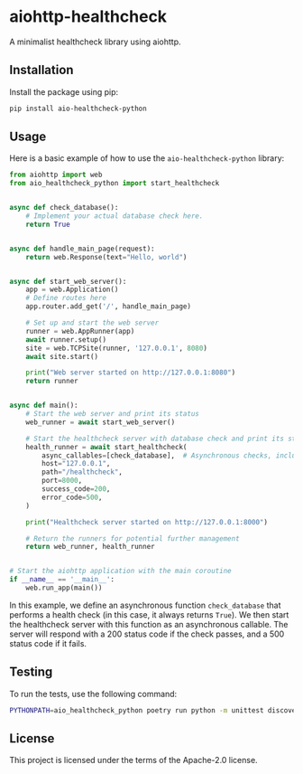 # aiohttp-healthcheck

A minimalist healthcheck library using aiohttp.

## Installation

Install the package using pip:

```bash
pip install aio-healthcheck-python
```

## Usage

Here is a basic example of how to use the `aio-healthcheck-python` library:

```python
from aiohttp import web
from aio_healthcheck_python import start_healthcheck


async def check_database():
    # Implement your actual database check here.
    return True


async def handle_main_page(request):
    return web.Response(text="Hello, world")


async def start_web_server():
    app = web.Application()
    # Define routes here
    app.router.add_get('/', handle_main_page)

    # Set up and start the web server
    runner = web.AppRunner(app)
    await runner.setup()
    site = web.TCPSite(runner, '127.0.0.1', 8080)
    await site.start()

    print("Web server started on http://127.0.0.1:8080")
    return runner


async def main():
    # Start the web server and print its status
    web_runner = await start_web_server()

    # Start the healthcheck server with database check and print its status
    health_runner = await start_healthcheck(
        async_callables=[check_database],  # Asynchronous checks, including database
        host="127.0.0.1",
        path="/healthcheck",
        port=8000,
        success_code=200,
        error_code=500,
    )

    print("Healthcheck server started on http://127.0.0.1:8000")

    # Return the runners for potential further management
    return web_runner, health_runner


# Start the aiohttp application with the main coroutine
if __name__ == '__main__':
    web.run_app(main())

```

In this example, we define an asynchronous function `check_database` that performs a health check (in this case, it always returns `True`). We then start the healthcheck server with this function as an asynchronous callable. The server will respond with a 200 status code if the check passes, and a 500 status code if it fails.

## Testing

To run the tests, use the following command:

```bash
PYTHONPATH=aio_healthcheck_python poetry run python -m unittest discover -s tests
```

## License

This project is licensed under the terms of the Apache-2.0 license.